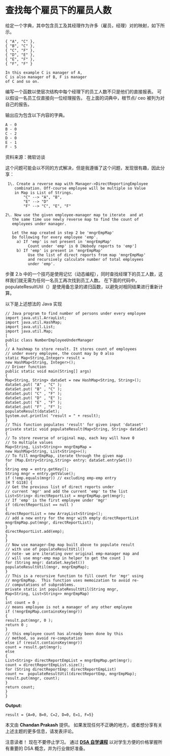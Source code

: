 # 查找每个雇员下的雇员人数

给定一个字典，其中包含员工及其经理作为许多（雇员，经理）对的映射，如下所示。

```
{ "A", "C" },
{ "B", "C" },
{ "C", "F" },
{ "D", "E" },
{ "E", "F" },
{ "F", "F" } 

In this example C is manager of A, 
C is also manager of B, F is manager 
of C and so on.

```

编写一个函数以使层次结构中每个经理下的员工人数不只是他们的直接报表。 可以假设一名员工仅直接向一位经理报告。 在上面的词典中，根节点/ ceo 被列为对自己的报告。

输出应为包含以下内容的字典。

```
A - 0  
B - 0
C - 2
D - 0
E - 1
F - 5 
```

资料来源：微软访谈

这个问题可能会以不同的方式解决，但是我遵循了这个问题，发现很有趣，因此分享：

```
 1\. Create a reverse map with Manager->DirectReportingEmployee 
    combination. Off-course employee will be multiple so Value 
    in Map is List of Strings.
        "C" --> "A", "B",
        "E" --> "D" 
        "F" --> "C", "E", "F"

2\. Now use the given employee-manager map to iterate  and at 
   the same time use newly reverse map to find the count of 
   employees under manager.

   Let the map created in step 2 be 'mngrEmpMap' 
   Do following for every employee 'emp'.
     a) If 'emp' is not present in 'mngrEmpMap' 
          Count under 'emp' is 0 [Nobody reports to 'emp']
     b) If 'emp' is present in 'mngrEmpMap' 
          Use the list of direct reports from map 'mngrEmpMap'
          and recursively calculate number of total employees
          under 'emp'. 
```

步骤 2.b 中的一个技巧是使用记忆（动态编程），同时查找经理下的员工人数，这样我们就无需为任何一名员工再次找到员工人数。 在下面的代码中，populateResultUtil（）是使用备忘录的递归函数，以避免对相同结果进行重新计算。

以下是上述想法的 Java 实现

```
// Java program to find number of persons under every employee
import java.util.ArrayList;
import java.util.HashMap;
import java.util.List;
import java.util.Map;
[
public class NumberEmployeeUnderManager
{
// A hashmap to store result. It stores count of employees
// under every employee, the count may by 0 also
static Map<String,Integer> result =
new HashMap<String, Integer>();
// Driver function
public static void main(String[] args)
{
Map<String, String> dataSet = new HashMap<String, String>();
dataSet.put( "A" , "C" );
dataSet.put( "B" , "C" );
dataSet.put( "C" , "F" );
dataSet.put( "D" , "E" );
dataSet.put( "E" , "F" );
dataSet.put( "F" , "F" );
populateResult(dataSet);
System.out.println( "result = " + result);
}
// This function populates 'result' for given input 'dataset'
private static void populateResult(Map<String, String> dataSet)
{
// To store reverse of original map, each key will have 0
// to multiple values
Map<String, List<String>> mngrEmpMap =
new HashMap<String, List<String>>();
// To fill mngrEmpMap, iterate through the given map
for (Map.Entry<String,String> entry: dataSet.entrySet())
{
String emp = entry.getKey();
String mngr = entry.getValue();
if (!emp.equals(mngr)) // excluding emp-emp entry
[H T G118] {
// Get the previous list of direct reports under
// current 'mgr' and add the current 'emp' to the list
List<String> directReportList = mngrEmpMap.get(mngr);
// If 'emp' is the first employee under 'mgr'
if (directReportList == null )
{
directReportList = new ArrayList<String>();
// add a new entry for the mngr with empty directReportList
mngrEmpMap.put(mngr, directReportList);
}
directReportList.add(emp);
}
}
// Now use manager-Emp map built above to populate result
// with use of populateResultUtil()
// note- we are iterating over original emp-manager map and
// will use mngr-emp map in helper to get the count ]
for (String mngr: dataSet.keySet())
populateResultUtil(mngr, mngrEmpMap);
}
// This is a recursive function to fill count for 'mgr' using
// mngrEmpMap.  This function uses memoization to avoid re-
// computations of subproblems.
private static int populateResultUtil(String mngr,
Map<String, List<String>> mngrEmpMap)
{
int count = 0 ;
// means employee is not a manager of any other employee
if (!mngrEmpMap.containsKey(mngr))
{
result.put(mngr, 0 );
return 0 ;
}
// this employee count has already been done by this
// method, so avoid re-computation
else if (result.containsKey(mngr))
count = result.get(mngr);
else
{
List<String> directReportEmpList = mngrEmpMap.get(mngr);
count = directReportEmpList.size();
for (String directReportEmp: directReportEmpList)
count +=  populateResultUtil(directReportEmp, mngrEmpMap);
result.put(mngr, count);
}
return count;
}
}
```

**Output:**

```
result = {A=0, B=0, C=2, D=0, E=1, F=5}

```

本文由 **Chandan Prakash** 提供。 如果发现任何不正确的地方，或者想分享有关上述主题的更多信息，请发表评论。

注意读者！ 现在不要停止学习。 通过 [**DSA 自学课程**](https://practice.geeksforgeeks.org/courses/dsa-self-paced?utm_source=geeksforgeeks&utm_medium=article&utm_campaign=gfg_article_dsa_content_bottom) 以对学生方便的价格掌握所有重要的 DSA 概念，并为行业做好准备。